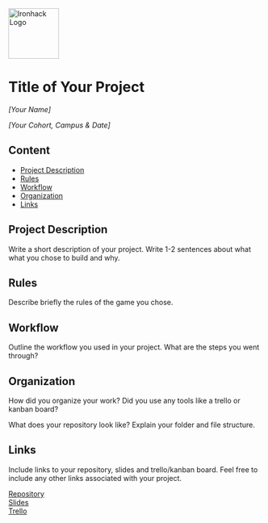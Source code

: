 <img src="https://bit.ly/2VnXWr2" alt="Ironhack Logo" width="100"/>

# Title of Your Project
*[Your Name]*

*[Your Cohort, Campus & Date]*

## Content
- [Project Description](#project-description)
- [Rules](#rules)
- [Workflow](#workflow)
- [Organization](#organization)
- [Links](#links)

## Project Description
Write a short description of your project. Write 1-2 sentences about what what you chose to build and why. 

## Rules
Describe briefly the rules of the game you chose. 

## Workflow
Outline the workflow you used in your project. What are the steps you went through?

## Organization
How did you organize your work? Did you use any tools like a trello or kanban board?

What does your repository look like? Explain your folder and file structure.

## Links
Include links to your repository, slides and trello/kanban board. Feel free to include any other links associated with your project. 

[Repository](https://github.com/)  
[Slides](https://slides.com/)  
[Trello](https://trello.com/en)  